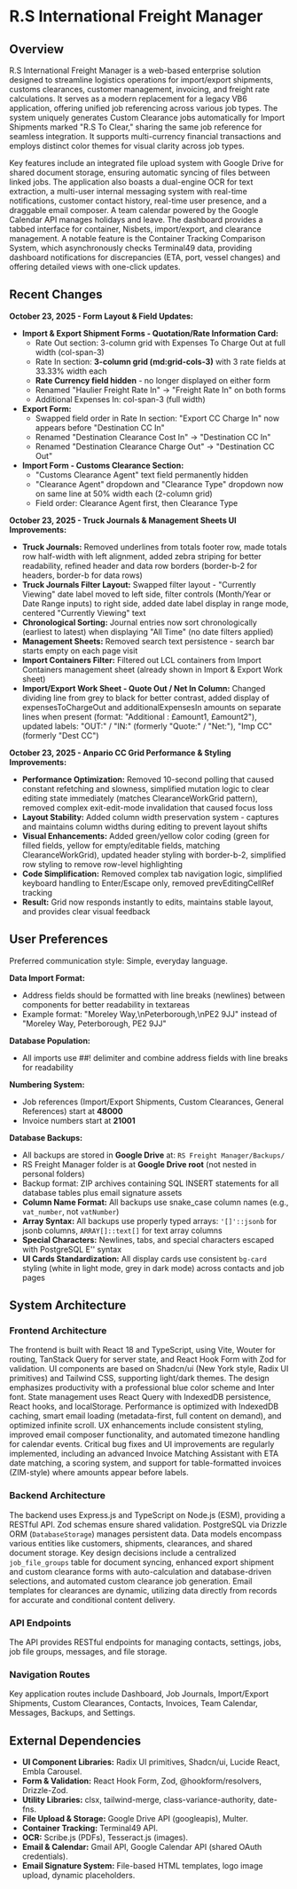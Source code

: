 # R.S International Freight Manager

## Overview

R.S International Freight Manager is a web-based enterprise solution designed to streamline logistics operations for import/export shipments, customs clearances, customer management, invoicing, and freight rate calculations. It serves as a modern replacement for a legacy VB6 application, offering unified job referencing across various job types. The system uniquely generates Custom Clearance jobs automatically for Import Shipments marked "R.S To Clear," sharing the same job reference for seamless integration. It supports multi-currency financial transactions and employs distinct color themes for visual clarity across job types.

Key features include an integrated file upload system with Google Drive for shared document storage, ensuring automatic syncing of files between linked jobs. The application also boasts a dual-engine OCR for text extraction, a multi-user internal messaging system with real-time notifications, customer contact history, real-time user presence, and a draggable email composer. A team calendar powered by the Google Calendar API manages holidays and leave. The dashboard provides a tabbed interface for container, Nisbets, import/export, and clearance management. A notable feature is the Container Tracking Comparison System, which asynchronously checks Terminal49 data, providing dashboard notifications for discrepancies (ETA, port, vessel changes) and offering detailed views with one-click updates.

## Recent Changes

**October 23, 2025 - Form Layout & Field Updates:**
- **Import & Export Shipment Forms - Quotation/Rate Information Card:**
  - Rate Out section: 3-column grid with Expenses To Charge Out at full width (col-span-3)
  - Rate In section: **3-column grid (md:grid-cols-3)** with 3 rate fields at 33.33% width each
  - **Rate Currency field hidden** - no longer displayed on either form
  - Renamed "Haulier Freight Rate In" → "Freight Rate In" on both forms
  - Additional Expenses In: col-span-3 (full width)
- **Export Form:**
  - Swapped field order in Rate In section: "Export CC Charge In" now appears before "Destination CC In"
  - Renamed "Destination Clearance Cost In" → "Destination CC In"
  - Renamed "Destination Clearance Charge Out" → "Destination CC Out"
- **Import Form - Customs Clearance Section:**
  - "Customs Clearance Agent" text field permanently hidden
  - "Clearance Agent" dropdown and "Clearance Type" dropdown now on same line at 50% width each (2-column grid)
  - Field order: Clearance Agent first, then Clearance Type

**October 23, 2025 - Truck Journals & Management Sheets UI Improvements:**
- **Truck Journals:** Removed underlines from totals footer row, made totals row half-width with left alignment, added zebra striping for better readability, refined header and data row borders (border-b-2 for headers, border-b for data rows)
- **Truck Journals Filter Layout:** Swapped filter layout - "Currently Viewing" date label moved to left side, filter controls (Month/Year or Date Range inputs) to right side, added date label display in range mode, centered "Currently Viewing" text
- **Chronological Sorting:** Journal entries now sort chronologically (earliest to latest) when displaying "All Time" (no date filters applied)
- **Management Sheets:** Removed search text persistence - search bar starts empty on each page visit
- **Import Containers Filter:** Filtered out LCL containers from Import Containers management sheet (already shown in Import & Export Work sheet)
- **Import/Export Work Sheet - Quote Out / Net In Column:** Changed dividing line from grey to black for better contrast, added display of expensesToChargeOut and additionalExpensesIn amounts on separate lines when present (format: "Additional : £amount1, £amount2"), updated labels: "OUT:" / "IN:" (formerly "Quote:" / "Net:"), "Imp CC" (formerly "Dest CC")

**October 23, 2025 - Anpario CC Grid Performance & Styling Improvements:**
- **Performance Optimization:** Removed 10-second polling that caused constant refetching and slowness, simplified mutation logic to clear editing state immediately (matches ClearanceWorkGrid pattern), removed complex exit-edit-mode invalidation that caused focus loss
- **Layout Stability:** Added column width preservation system - captures and maintains column widths during editing to prevent layout shifts
- **Visual Enhancements:** Added green/yellow color coding (green for filled fields, yellow for empty/editable fields, matching ClearanceWorkGrid), updated header styling with border-b-2, simplified row styling to remove row-level highlighting
- **Code Simplification:** Removed complex tab navigation logic, simplified keyboard handling to Enter/Escape only, removed prevEditingCellRef tracking
- **Result:** Grid now responds instantly to edits, maintains stable layout, and provides clear visual feedback

## User Preferences

Preferred communication style: Simple, everyday language.

**Data Import Format:**
- Address fields should be formatted with line breaks (newlines) between components for better readability in textareas
- Example format: "Moreley Way,\nPeterborough,\nPE2 9JJ" instead of "Moreley Way, Peterborough, PE2 9JJ"

**Database Population:**
- All imports use ##! delimiter and combine address fields with line breaks for readability

**Numbering System:**
- Job references (Import/Export Shipments, Custom Clearances, General References) start at **48000**
- Invoice numbers start at **21001**

**Database Backups:**
- All backups are stored in **Google Drive** at: `RS Freight Manager/Backups/`
- RS Freight Manager folder is at **Google Drive root** (not nested in personal folders)
- Backup format: ZIP archives containing SQL INSERT statements for all database tables plus email signature assets
- **Column Name Format:** All backups use snake_case column names (e.g., `vat_number`, not `vatNumber`)
- **Array Syntax:** All backups use properly typed arrays: `'[]'::jsonb` for jsonb columns, `ARRAY[]::text[]` for text array columns
- **Special Characters:** Newlines, tabs, and special characters escaped with PostgreSQL E'' syntax
- **UI Cards Standardization:** All display cards use consistent `bg-card` styling (white in light mode, grey in dark mode) across contacts and job pages

## System Architecture

### Frontend Architecture

The frontend is built with React 18 and TypeScript, using Vite, Wouter for routing, TanStack Query for server state, and React Hook Form with Zod for validation. UI components are based on Shadcn/ui (New York style, Radix UI primitives) and Tailwind CSS, supporting light/dark themes. The design emphasizes productivity with a professional blue color scheme and Inter font. State management uses React Query with IndexedDB persistence, React hooks, and localStorage. Performance is optimized with IndexedDB caching, smart email loading (metadata-first, full content on demand), and optimized infinite scroll. UX enhancements include consistent styling, improved email composer functionality, and automated timezone handling for calendar events. Critical bug fixes and UI improvements are regularly implemented, including an advanced Invoice Matching Assistant with ETA date matching, a scoring system, and support for table-formatted invoices (ZIM-style) where amounts appear before labels.

### Backend Architecture

The backend uses Express.js and TypeScript on Node.js (ESM), providing a RESTful API. Zod schemas ensure shared validation. PostgreSQL via Drizzle ORM (`DatabaseStorage`) manages persistent data. Data models encompass various entities like customers, shipments, clearances, and shared document storage. Key design decisions include a centralized `job_file_groups` table for document syncing, enhanced export shipment and custom clearance forms with auto-calculation and database-driven selections, and automated custom clearance job generation. Email templates for clearances are dynamic, utilizing data directly from records for accurate and conditional content delivery.

### API Endpoints

The API provides RESTful endpoints for managing contacts, settings, jobs, job file groups, messages, and file storage.

### Navigation Routes

Key application routes include Dashboard, Job Journals, Import/Export Shipments, Custom Clearances, Contacts, Invoices, Team Calendar, Messages, Backups, and Settings.

## External Dependencies

-   **UI Component Libraries:** Radix UI primitives, Shadcn/ui, Lucide React, Embla Carousel.
-   **Form & Validation:** React Hook Form, Zod, @hookform/resolvers, Drizzle-Zod.
-   **Utility Libraries:** clsx, tailwind-merge, class-variance-authority, date-fns.
-   **File Upload & Storage:** Google Drive API (googleapis), Multer.
-   **Container Tracking:** Terminal49 API.
-   **OCR:** Scribe.js (PDFs), Tesseract.js (images).
-   **Email & Calendar:** Gmail API, Google Calendar API (shared OAuth credentials).
-   **Email Signature System:** File-based HTML templates, logo image upload, dynamic placeholders.